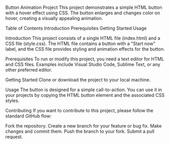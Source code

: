 Button Animation Project
This project demonstrates a simple HTML button with a hover effect using CSS. The button enlarges and changes color on hover, creating a visually appealing animation.

Table of Contents
Introduction
Prerequisites
Getting Started
Usage


Introduction
This project consists of a single HTML file (index.html) and a CSS file (style.css). The HTML file contains a button with a "Start now" label, and the CSS file provides styling and animation effects for the button.

Prerequisites
To run or modify this project, you need a text editor for HTML and CSS files. Examples include Visual Studio Code, Sublime Text, or any other preferred editor.

Getting Started
Clone or download the project to your local machine.


Usage
The button is designed for a simple call-to-action. You can use it in your projects by copying the HTML button element and the associated CSS styles.

Contributing
If you want to contribute to this project, please follow the standard GitHub flow:

Fork the repository.
Create a new branch for your feature or bug fix.
Make changes and commit them.
Push the branch to your fork.
Submit a pull request.
